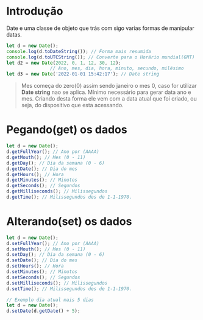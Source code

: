 # Introdução

Date e uma classe de objeto que trás com sigo varias formas de manipular datas.
```javascript
let d = new Date();
console.log(d.toDateString()); // Forma mais resumida
console.log(d.toUTCString()); // Converte para o Horário mundial(GMT)
let d2 = new Date(2022, 0, 1, 12, 30, 12);
                // Ano, mes, dia, hora, minuto, secundo, milésimo
let d3 = new Date('2022-01-01 15:42:17'); // Date string
```
> Mes começa do zero(0) assim sendo janeiro o mes 0, caso for utilizar **Date string** nao se aplica.
> Mínimo necessário para gerar data ano e mes.
Criando desta forma ele vem com a data atual que foi criado, ou seja, do dispositivo que esta acessando.

# Pegando(get) os dados

```javascript
let d = new Date();
d.getFullYear(); // Ano por (AAAA)
d.getMouth(); // Mes (0 - 11)
d.getDay(); // Dia da semana (0 - 6)
d.getDate(); // Dia do mes
d.getHours(); // Hora
d.getMinutes(); // Minutos
d.getSeconds(); // Segundos
d.getMilliseconds(); // Milissegundos
d.getTime(); // Milissegundos des de 1-1-1970.
```

# Alterando(set) os dados
```javascript
let d = new Date();
d.setFullYear(); // Ano por (AAAA)
d.setMouth(); // Mes (0 - 11)
d.setDay(); // Dia da semana (0 - 6)
d.setDate(); // Dia do mes
d.setHours(); // Hora
d.setMinutes(); // Minutos
d.setSeconds(); // Segundos
d.setMilliseconds(); // Milissegundos
d.setTime(); // Milissegundos des de 1-1-1970.

// Exemplo dia atual mais 5 dias
let d = new Date();
d.setDate(d.getDate() + 5);
```